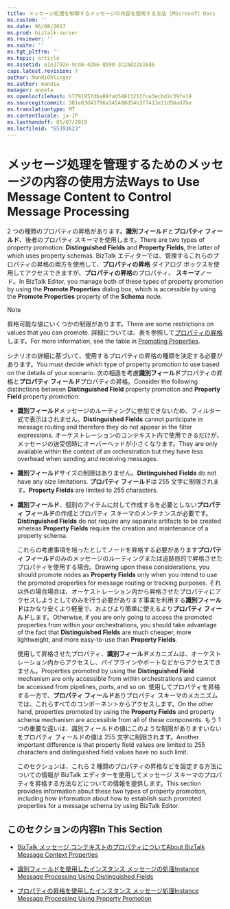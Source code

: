 ```yaml
---
title: メッセージ処理を制御するメッセージの内容を使用する方法 |Microsoft Docs
ms.custom: ''
ms.date: 06/08/2017
ms.prod: biztalk-server
ms.reviewer: ''
ms.suite: ''
ms.tgt_pltfrm: ''
ms.topic: article
ms.assetid: e1e3792e-9cd4-42b6-8b9d-3c2a022a16d6
caps.latest.revision: 7
author: MandiOhlinger
ms.author: mandia
manager: anneta
ms.openlocfilehash: b7791957dba89fab54813212fce3ecbd2c39fe19
ms.sourcegitcommit: 381e83d43796a345488d54b3f7413e11d56ad7be
ms.translationtype: MT
ms.contentlocale: ja-JP
ms.lasthandoff: 05/07/2019
ms.locfileid: "65393623"
---
```

# <a name="ways-to-use-message-content-to-control-message-processing"></a><span data-ttu-id="d9b3a-102">メッセージ処理を管理するためのメッセージの内容の使用方法</span><span class="sxs-lookup"><span data-stu-id="d9b3a-102">Ways to Use Message Content to Control Message Processing</span></span>
<span data-ttu-id="d9b3a-103">2 つの種類のプロパティの昇格があります。**識別フィールド**と**プロパティ フィールド**、後者のプロパティ スキーマを使用します。</span><span class="sxs-lookup"><span data-stu-id="d9b3a-103">There are two types of property promotion: **Distinguished Fields** and **Property Fields**, the latter of which uses property schemas.</span></span> <span data-ttu-id="d9b3a-104">BizTalk エディターでは、管理するこれらのプロパティの昇格の両方を使用して、**プロパティの昇格** ダイアログ ボックスを使用してアクセスできますが、**プロパティの昇格**のプロパティ、 **スキーマ**ノード。</span><span class="sxs-lookup"><span data-stu-id="d9b3a-104">In BizTalk Editor, you manage both of these types of property promotion by using the **Promote Properties** dialog box, which is accessible by using the **Promote Properties** property of the **Schema** node.</span></span>  
  
> [!NOTE]
>  <span data-ttu-id="d9b3a-105">昇格可能な値にいくつかの制限があります。</span><span class="sxs-lookup"><span data-stu-id="d9b3a-105">There are some restrictions on values that you can promote.</span></span> <span data-ttu-id="d9b3a-106">詳細については、表を参照して[プロパティの昇格](../core/promoting-properties.md)します。</span><span class="sxs-lookup"><span data-stu-id="d9b3a-106">For more information, see the table in [Promoting Properties](../core/promoting-properties.md).</span></span>  
  
 <span data-ttu-id="d9b3a-107">シナリオの詳細に基づいて、使用するプロパティの昇格の種類を決定する必要があります。</span><span class="sxs-lookup"><span data-stu-id="d9b3a-107">You must decide which type of property promotion to use based on the details of your scenario.</span></span> <span data-ttu-id="d9b3a-108">次の相違を考慮**識別フィールド**プロパティの昇格と**プロパティ フィールド**プロパティの昇格。</span><span class="sxs-lookup"><span data-stu-id="d9b3a-108">Consider the following distinctions between **Distinguished Field** property promotion and **Property Field** property promotion:</span></span>  
  
- <span data-ttu-id="d9b3a-109">**識別フィールド**メッセージのルーティングに参加できないため、フィルター式で表示はされません。</span><span class="sxs-lookup"><span data-stu-id="d9b3a-109">**Distinguished Fields** cannot participate in message routing and therefore they do not appear in the filter expressions.</span></span> <span data-ttu-id="d9b3a-110">オーケストレーションのコンテキスト内で使用できるだけが、メッセージの送受信時にオーバーヘッドが小さくなります。</span><span class="sxs-lookup"><span data-stu-id="d9b3a-110">They are only available within the context of an orchestration but they have less overhead when sending and receiving messages.</span></span>  
  
- <span data-ttu-id="d9b3a-111">**識別フィールド**サイズの制限はありません。</span><span class="sxs-lookup"><span data-stu-id="d9b3a-111">**Distinguished Fields** do not have any size limitations.</span></span> <span data-ttu-id="d9b3a-112">**プロパティ フィールド**は 255 文字に制限されます。</span><span class="sxs-lookup"><span data-stu-id="d9b3a-112">**Property Fields** are limited to 255 characters.</span></span>  
  
- <span data-ttu-id="d9b3a-113">**識別フィールド**、個別のアイテムに対して作成するを必要としない**プロパティ フィールド**の作成とプロパティ スキーマのメンテナンスが必要です。</span><span class="sxs-lookup"><span data-stu-id="d9b3a-113">**Distinguished Fields** do not require any separate artifacts to be created whereas **Property Fields** require the creation and maintenance of a property schema.</span></span>  
  
  <span data-ttu-id="d9b3a-114">これらの考慮事項を培ったとしてノードを昇格する必要があります**プロパティ フィールド**のみのメッセージのルーティングまたは追跡目的で昇格させたプロパティを使用する場合。</span><span class="sxs-lookup"><span data-stu-id="d9b3a-114">Drawing upon these considerations, you should promote nodes as **Property Fields** only when you intend to use the promoted properties for message routing or tracking purposes.</span></span> <span data-ttu-id="d9b3a-115">それ以外の場合場合は、オーケストレーション内から昇格させたプロパティにアクセスしようとしてのみを行う必要があります事実を利用する**識別フィールド**はかなり安くより軽量で、およびより簡単に使えるより**プロパティ フィールド**します。</span><span class="sxs-lookup"><span data-stu-id="d9b3a-115">Otherwise, if you are only going to access the promoted properties from within your orchestrations, you should take advantage of the fact that **Distinguished Fields** are much cheaper, more lightweight, and more easy-to-use than **Property Fields**.</span></span>  
  
  <span data-ttu-id="d9b3a-116">使用して昇格させたプロパティ、**識別フィールド**メカニズムは、オーケストレーション内からアクセスし、パイプラインやポートなどからアクセスできません。</span><span class="sxs-lookup"><span data-stu-id="d9b3a-116">Properties promoted by using the **Distinguished Field** mechanism are only accessible from within orchestrations and cannot be accessed from pipelines, ports, and so on.</span></span> <span data-ttu-id="d9b3a-117">使用してプロパティを昇格する一方で、**プロパティ フィールド**ありプロパティ スキーマのメカニズムでは、これらすべてのコンポーネントからアクセスします。</span><span class="sxs-lookup"><span data-stu-id="d9b3a-117">On the other hand, properties promoted by using the **Property Fields** and property schema mechanism are accessible from all of these components.</span></span> <span data-ttu-id="d9b3a-118">もう 1 つの重要な違いは、識別フィールドの値にこのような制限がありますいないをプロパティ フィールドの値は 255 文字に制限されます。</span><span class="sxs-lookup"><span data-stu-id="d9b3a-118">Another important difference is that property field values are limited to 255 characters and distinguished field values have no such limit.</span></span>  
  
  <span data-ttu-id="d9b3a-119">このセクションは、これら 2 種類のプロパティの昇格などを設定する方法についての情報が BizTalk エディターを使用してメッセージ スキーマのプロパティを昇格する方法などについての情報を提供します。</span><span class="sxs-lookup"><span data-stu-id="d9b3a-119">This section provides information about these two types of property promotion, including how information about how to establish such promoted properties for a message schema by using BizTalk Editor.</span></span>  
  
## <a name="in-this-section"></a><span data-ttu-id="d9b3a-120">このセクションの内容</span><span class="sxs-lookup"><span data-stu-id="d9b3a-120">In This Section</span></span>  
  
-   [<span data-ttu-id="d9b3a-121">BizTalk メッセージ コンテキストのプロパティについて</span><span class="sxs-lookup"><span data-stu-id="d9b3a-121">About BizTalk Message Context Properties</span></span>](../core/about-biztalk-message-context-properties.md)  
  
-   [<span data-ttu-id="d9b3a-122">識別フィールドを使用したインスタンス メッセージの処理</span><span class="sxs-lookup"><span data-stu-id="d9b3a-122">Instance Message Processing Using Distinguished Fields</span></span>](../core/instance-message-processing-using-distinguished-fields.md)  
  
-   [<span data-ttu-id="d9b3a-123">プロパティの昇格を使用したインスタンス メッセージ処理</span><span class="sxs-lookup"><span data-stu-id="d9b3a-123">Instance Message Processing Using Property Promotion</span></span>](../core/instance-message-processing-using-property-promotion.md)
